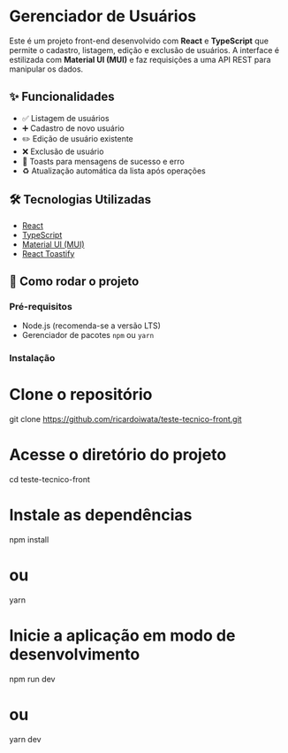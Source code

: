 # Gerenciador de Usuários

Este é um projeto front-end desenvolvido com **React** e **TypeScript** que permite o cadastro, listagem, edição e exclusão de usuários. A interface é estilizada com **Material UI (MUI)** e faz requisições a uma API REST para manipular os dados.

## ✨ Funcionalidades

- ✅ Listagem de usuários
- ➕ Cadastro de novo usuário
- ✏️ Edição de usuário existente
- ❌ Exclusão de usuário
- 🔔 Toasts para mensagens de sucesso e erro
- ♻️ Atualização automática da lista após operações

## 🛠️ Tecnologias Utilizadas

- [React](https://reactjs.org/)
- [TypeScript](https://www.typescriptlang.org/)
- [Material UI (MUI)](https://mui.com/)
- [React Toastify](https://www.npmjs.com/package/react-toastify)

## 🚀 Como rodar o projeto

### Pré-requisitos

- Node.js (recomenda-se a versão LTS)
- Gerenciador de pacotes `npm` ou `yarn`

### Instalação
# Clone o repositório
git clone https://github.com/ricardoiwata/teste-tecnico-front.git

# Acesse o diretório do projeto
cd teste-tecnico-front

# Instale as dependências
npm install
# ou
yarn

# Inicie a aplicação em modo de desenvolvimento
npm run dev
# ou
yarn dev
